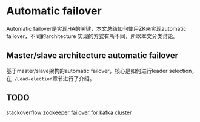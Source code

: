 # Automatic failover

Automatic failover是实现HA的关键，本文总结如何使用ZK来实现automatic failover，不同的architecture 实现的方式有所不同，所以本文分类讨论。

## Master/slave architecture automatic failover

基于master/slave架构的automatic failover，核心是如何进行leader selection，在`./Lead-election`章节进行了介绍。



## TODO

stackoverflow [zookeeper failover for kafka cluster](https://stackoverflow.com/questions/43231279/zookeeper-failover-for-kafka-cluster)